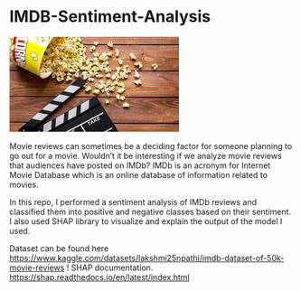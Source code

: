 # IMDB-Sentiment-Analysis

![image](movies.jpg)

Movie reviews can sometimes be a deciding factor for someone planning to go out for a movie. Wouldn’t it be interesting if we analyze movie reviews that audiences have posted on IMDb? IMDb is an acronym for Internet Movie Database which is an online database of information related to movies.

In this repo, I performed a sentiment analysis of IMDb reviews and classified them into positive and negative classes based on their sentiment. I also used SHAP library to visualize and explain the output of the model I used.

Dataset can be found here https://www.kaggle.com/datasets/lakshmi25npathi/imdb-dataset-of-50k-movie-reviews 
! SHAP documentation. https://shap.readthedocs.io/en/latest/index.html
